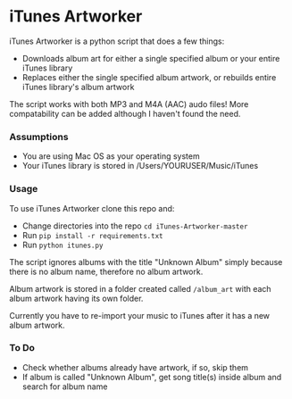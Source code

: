 # iTunes Artworker

iTunes Artworker is a python script that does a few things:

- Downloads album art for either a single specified album or your entire iTunes library
- Replaces either the single specified album artwork, or rebuilds entire iTunes library's album artwork

The script works with both MP3 and M4A (AAC) audo files! More compatability can be added although I haven't found the need.

### Assumptions

- You are using Mac OS as your operating system
- Your iTunes library is stored in /Users/YOURUSER/Music/iTunes

### Usage

To use iTunes Artworker clone this repo and:

- Change directories into the repo `cd iTunes-Artworker-master`
- Run `pip install -r requirements.txt`
- Run `python itunes.py`

The script ignores albums with the title "Unknown Album" simply because there is no album name, therefore no album artwork.

Album artwork is stored in a folder created called `/album_art` with each album artwork having its own folder.

Currently you have to re-import your music to iTunes after it has a new album artwork.

### To Do

- Check whether albums already have artwork, if so, skip them
- If album is called "Unknown Album", get song title(s) inside album and search for album name